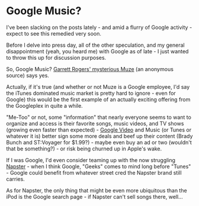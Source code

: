 Google Music?
=========================================

I've been slacking on the posts lately - and amid a flurry of Google activity - expect to see this remedied very soon.

Before I delve into press day, all of the other speculation, and my general disappointment (yeah, you heard me) with Google as of late - I just wanted to throw this up for discussion purposes.

So, Google Music? [Garrett Rogers' mysterious Muze](http://blogs.zdnet.com/Google/index.php?p=189) (an anonymous source) says yes.

Actually, if it's true (and whether or not Muze is a Google employee, I'd say the iTunes dominated music market is pretty hard to ignore - even for Google) this would be the first example of an actually exciting offering from the Googleplex in quite a while.

"Me-Too" or not, some "information" that nearly everyone seems to want to organize and access is their favorite songs, music videos, and TV shows (growing even faster than expected) - [Google Video](http://video.google.com/) and Music (or Tunes or whatever it is) better sign some more deals and beef up their content (Brady Bunch and ST:Voyager for $1.99?) - maybe even buy an ad or two (wouldn't that be something?) - or risk being churned up in Apple's wake.

If I was Google, I'd even consider teaming up with the now struggling [Napster](http://www.napster.com/) - when I think Google, "Geeks" comes to mind long before "Tunes" - Google could benefit from whatever street cred the Napster brand still carries.

As for Napster, the only thing that might be even more ubiquitous than the iPod is the Google search page - if Napster can't sell songs there, well...

